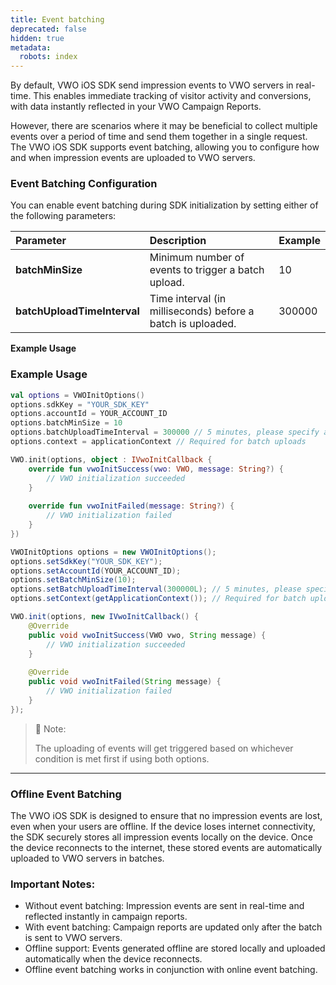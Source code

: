 ```yaml
---
title: Event batching
deprecated: false
hidden: true
metadata:
  robots: index
---
```

By default, VWO iOS SDK send impression events to VWO servers in real-time. This enables immediate tracking of visitor activity and conversions, with data instantly reflected in your VWO Campaign Reports.

However, there are scenarios where it may be beneficial to collect multiple events over a period of time and send them together in a single request. The VWO iOS SDK supports event batching, allowing you to configure how and when impression events are uploaded to VWO servers.

### Event Batching Configuration

You can enable event batching during SDK initialization by setting either of the following parameters:

| Parameter                   | Description                                                 | Example |
| :-------------------------- | :---------------------------------------------------------- | :------ |
| **batchMinSize**            | Minimum number of events to trigger a batch upload.         | 10      |
| **batchUploadTimeInterval** | Time interval (in milliseconds) before a batch is uploaded. | 300000  |

**Example Usage**

### Example Usage

```kotlin
val options = VWOInitOptions()
options.sdkKey = "YOUR_SDK_KEY"
options.accountId = YOUR_ACCOUNT_ID
options.batchMinSize = 10
options.batchUploadTimeInterval = 300000 // 5 minutes, please specify at least a few minutes
options.context = applicationContext // Required for batch uploads

VWO.init(options, object : IVwoInitCallback {
    override fun vwoInitSuccess(vwo: VWO, message: String?) {
        // VWO initialization succeeded
    }
    
    override fun vwoInitFailed(message: String?) {
        // VWO initialization failed
    }
})
```
```java
VWOInitOptions options = new VWOInitOptions();
options.setSdkKey("YOUR_SDK_KEY");
options.setAccountId(YOUR_ACCOUNT_ID);
options.setBatchMinSize(10);
options.setBatchUploadTimeInterval(300000L); // 5 minutes, please specify at least a few minutes
options.setContext(getApplicationContext()); // Required for batch uploads

VWO.init(options, new IVwoInitCallback() {
    @Override
    public void vwoInitSuccess(VWO vwo, String message) {
        // VWO initialization succeeded
    }
    
    @Override
    public void vwoInitFailed(String message) {
        // VWO initialization failed
    }
});
```

> 📝 Note:
>
> The uploading of events will get triggered based on whichever condition is met first if using both options.

***

### Offline Event Batching

The VWO iOS SDK is designed to ensure that no impression events are lost, even when your users are offline. If the device loses internet connectivity, the SDK securely stores all impression events locally on the device. Once the device reconnects to the internet, these stored events are automatically uploaded to VWO servers in batches.

### Important Notes:

* Without event batching: Impression events are sent in real-time and reflected instantly in campaign reports.
* With event batching: Campaign reports are updated only after the batch is sent to VWO servers.
* Offline support: Events generated offline are stored locally and uploaded automatically when the device reconnects.
* Offline event batching works in conjunction with online event batching.